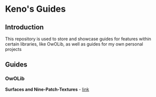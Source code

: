 # Keno's Guides
## Introduction
This repository is used to store and showcase guides for features within certain libraries, like OwOLib, as well as guides for my own personal projects

## Guides
### OwOLib
**Surfaces and Nine-Patch-Textures** - [link](https://github.com/KenopsicManiac/Kenos-Guides/blob/main/surfaces_guide/readme.md)
